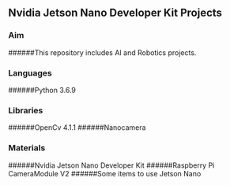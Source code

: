 ## Nvidia Jetson Nano Developer Kit Projects

### Aim
######This repository includes AI and Robotics projects.

### Languages
######Python 3.6.9

### Libraries
######OpenCv 4.1.1
######Nanocamera

### Materials
######Nvidia Jetson Nano Developer Kit
######Raspberry Pi CameraModule V2
######Some items to use Jetson Nano

